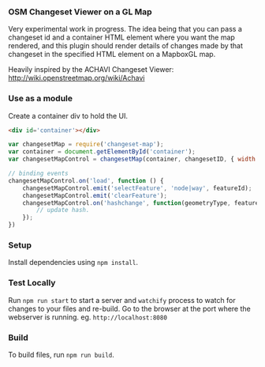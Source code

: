 ### OSM Changeset Viewer on a GL Map

Very experimental work in progress. The idea being that you can pass a changeset id and a container HTML element where you want the map rendered, and this plugin should render details of changes made by that changeset in the specified HTML element on a MapboxGL map.

Heavily inspired by the ACHAVI Changeset Viewer: http://wiki.openstreetmap.org/wiki/Achavi

### Use as a module

Create a container div to hold the UI.

```html
<div id='container'></div>
```

```js
var changesetMap = require('changeset-map');
var container = document.getElementById('container');
var changesetMapControl = changesetMap(container, changesetID, { width: '1000px', height: '1000px' });

// binding events
changesetMapControl.on('load', function () {
    changesetMapControl.emit('selectFeature', 'node|way', featureId);
    changesetMapControl.emit('clearFeature');
    changesetMapControl.on('hashchange', function(geometryType, featureId) {
        // update hash.
    });
})
```

### Setup

 Install dependencies using `npm install`.

### Test Locally

Run `npm run start` to start a server and `watchify` process to watch for changes to your files and re-build. Go to the browser at the port where the webserver is running. eg. `http://localhost:8080`

### Build

To build files, run `npm run build`.

